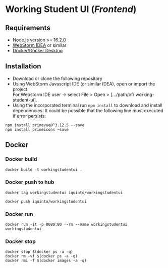 # Working Student UI (<i>Frontend</i>)


## Requirements
* [Node.js version >= 16.2.0](https://nodejs.org/en/)
* [WebStorm IDEA](https://www.jetbrains.com/webstorm/) or similar
* [Docker/Docker Desktop](https://www.docker.com/)

## Installation
* Download or clone the following repository
* Using WebStorm Javascript IDE (or similar IDEA),  open or import the project. 
 <br>For Webstorm IDE user ->  select File > Open > […/path/of/ working-student-ui].
* Using the incorporated terminal run ```npm install``` to download and install dependencies. It could be possible that the following line must executed if error persists:
 ```
npm install primevue@^3.12.5 --save
npm install primeicons –save
```


## Docker  
### Docker build 
```
docker build -t workingstudentui .
```

### Docker push to  hub 
```
docker tag workingstudentui iquinto/workingstudentui
```

```
docker push iquinto/workingstudentui
```

### Docker run 
```
docker run -it -p 8080:80 --rm --name workingstudentui workingstudentui
```


### Docker stop 
```
docker stop $(docker ps -a -q)
docker rm -vf $(docker ps -a -q)
docker rmi -f $(docker images -a -q) 
```

 
